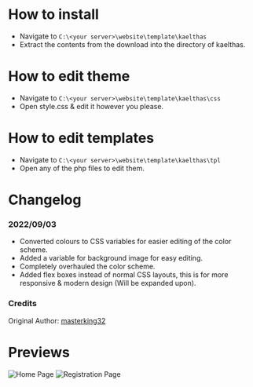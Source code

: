 # How to install
- Navigate to `C:\<your server>\website\template\kaelthas`
- Extract the contents from the download into the directory of kaelthas.

# How to edit theme
- Navigate to `C:\<your server>\website\template\kaelthas\css`
- Open style.css & edit it however you please.

# How to edit templates
- Navigate to `C:\<your server>\website\template\kaelthas\tpl`
- Open any of the php files to edit them.

# Changelog

### 2022/09/03
- Converted colours to CSS variables for easier editing of the color scheme.
- Added a variable for background image for easy editing.
- Completely overhauled the color scheme.
- Added flex boxes instead of normal CSS layouts, this is for more responsive & modern design (Will be expanded upon).

### Credits
Original Author: [masterking32](https://masterking32.com)

# Previews
![Home Page](https://i.imgur.com/rxx1nDM.png)
![Registration Page](https://i.imgur.com/jxq3tuA.png)
